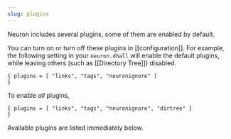 ```yaml
---
slug: plugins
---
```


Neuron includes several plugins, some of them are enabled by default.

You can turn on or turn off these plugins in [[configuration]]. For example, the following setting in your `neuron.dhall` will enable the default plugins, while leaving others (such as [[Directory Tree]]) disabled.

```dhall
{ plugins = [ "links", "tags", "neuronignore" ]
}
```

To enable *all* plugins,

```dhall
{ plugins = [ "links", "tags", "neuronignore", "dirtree" ]
}
```

Available plugins are listed immediately below.